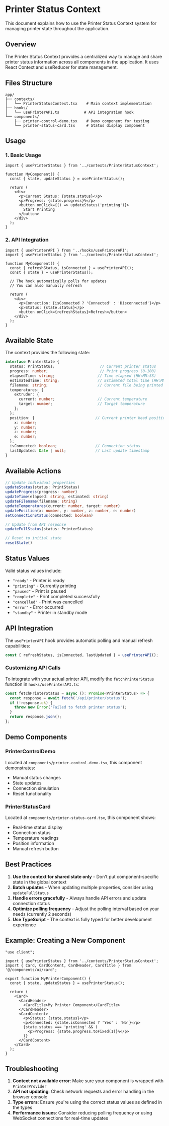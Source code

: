 # Printer Status Context

This document explains how to use the Printer Status Context system for managing printer state throughout the application.

## Overview

The Printer Status Context provides a centralized way to manage and share printer status information across all components in the application. It uses React Context and useReducer for state management.

## Files Structure

```
app/
├── contexts/
│   └── PrinterStatusContext.tsx    # Main context implementation
├── hooks/
│   └── usePrinterAPI.ts           # API integration hook
└── components/
    ├── printer-control-demo.tsx    # Demo component for testing
    └── printer-status-card.tsx     # Status display component
```

## Usage

### 1. Basic Usage

```tsx
import { usePrinterStatus } from '../contexts/PrinterStatusContext';

function MyComponent() {
  const { state, updateStatus } = usePrinterStatus();
  
  return (
    <div>
      <p>Current Status: {state.status}</p>
      <p>Progress: {state.progress}%</p>
      <button onClick={() => updateStatus('printing')}>
        Start Printing
      </button>
    </div>
  );
}
```

### 2. API Integration

```tsx
import { usePrinterAPI } from '../hooks/usePrinterAPI';
import { usePrinterStatus } from '../contexts/PrinterStatusContext';

function MyComponent() {
  const { refreshStatus, isConnected } = usePrinterAPI();
  const { state } = usePrinterStatus();
  
  // The hook automatically polls for updates
  // You can also manually refresh
  
  return (
    <div>
      <p>Connection: {isConnected ? 'Connected' : 'Disconnected'}</p>
      <p>Status: {state.status}</p>
      <button onClick={refreshStatus}>Refresh</button>
    </div>
  );
}
```

## Available State

The context provides the following state:

```typescript
interface PrinterState {
  status: PrintStatus;                    // Current printer status
  progress: number;                       // Print progress (0-100)
  elapsedTime: string;                   // Time elapsed (HH:MM:SS)
  estimatedTime: string;                 // Estimated total time (HH:MM:SS)
  filename: string;                      // Current file being printed
  temperatures: {
    extruder: {
      current: number;                   // Current temperature
      target: number;                    // Target temperature
    };
  };
  position: {                           // Current printer head position
    x: number;
    y: number;
    z: number;
    e: number;
  };
  isConnected: boolean;                 // Connection status
  lastUpdated: Date | null;             // Last update timestamp
}
```

## Available Actions

```typescript
// Update individual properties
updateStatus(status: PrintStatus)
updateProgress(progress: number)
updateTime(elapsed: string, estimated: string)
updateFilename(filename: string)
updateTemperatures(current: number, target: number)
updatePosition(x: number, y: number, z: number, e: number)
setConnectionStatus(connected: boolean)

// Update from API response
updateFullStatus(status: PrinterStatus)

// Reset to initial state
resetState()
```

## Status Values

Valid status values include:
- `"ready"` - Printer is ready
- `"printing"` - Currently printing
- `"paused"` - Print is paused
- `"complete"` - Print completed successfully
- `"cancelled"` - Print was cancelled
- `"error"` - Error occurred
- `"standby"` - Printer in standby mode

## API Integration

The `usePrinterAPI` hook provides automatic polling and manual refresh capabilities:

```typescript
const { refreshStatus, isConnected, lastUpdated } = usePrinterAPI();
```

### Customizing API Calls

To integrate with your actual printer API, modify the `fetchPrinterStatus` function in `hooks/usePrinterAPI.ts`:

```typescript
const fetchPrinterStatus = async (): Promise<PrinterStatus> => {
  const response = await fetch('/api/printer/status');
  if (!response.ok) {
    throw new Error('Failed to fetch printer status');
  }
  return response.json();
};
```

## Demo Components

### PrinterControlDemo
Located at `components/printer-control-demo.tsx`, this component demonstrates:
- Manual status changes
- State updates
- Connection simulation
- Reset functionality

### PrinterStatusCard
Located at `components/printer-status-card.tsx`, this component shows:
- Real-time status display
- Connection status
- Temperature readings
- Position information
- Manual refresh button

## Best Practices

1. **Use the context for shared state only** - Don't put component-specific state in the global context
2. **Batch updates** - When updating multiple properties, consider using `updateFullStatus`
3. **Handle errors gracefully** - Always handle API errors and update connection status
4. **Optimize polling frequency** - Adjust the polling interval based on your needs (currently 2 seconds)
5. **Use TypeScript** - The context is fully typed for better development experience

## Example: Creating a New Component

```tsx
"use client";

import { usePrinterStatus } from '../contexts/PrinterStatusContext';
import { Card, CardContent, CardHeader, CardTitle } from '@/components/ui/card';

export function MyPrinterComponent() {
  const { state, updateStatus } = usePrinterStatus();
  
  return (
    <Card>
      <CardHeader>
        <CardTitle>My Printer Component</CardTitle>
      </CardHeader>
      <CardContent>
        <p>Status: {state.status}</p>
        <p>Connected: {state.isConnected ? 'Yes' : 'No'}</p>
        {state.status === 'printing' && (
          <p>Progress: {state.progress.toFixed(1)}%</p>
        )}
      </CardContent>
    </Card>
  );
}
```

## Troubleshooting

1. **Context not available error**: Make sure your component is wrapped with `PrinterProvider`
2. **API not updating**: Check network requests and error handling in the browser console
3. **Type errors**: Ensure you're using the correct status values as defined in the types
4. **Performance issues**: Consider reducing polling frequency or using WebSocket connections for real-time updates
